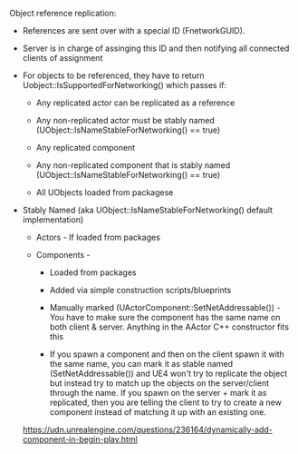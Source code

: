 Object reference replication:

- References are sent over with a special ID (FnetworkGUID).

- Server is in charge of assinging this ID and then notifying all connected clients of assignment

* For objects to be referenced, they have to return Uobject::IsSupportedForNetworking() which passes if:

  - Any replicated actor can be replicated as a reference

  - Any non-replicated actor must be stably named (UObject::IsNameStableForNetworking() == true)

  - Any replicated component

  - Any non-replicated component that is stably named (UObject::IsNameStableForNetworking() == true)

  - All UObjects loaded from packagese

- Stably Named (aka UObject::IsNameStableForNetworking() default implementation)

  - Actors - If loaded from packages

  - Components -

    - Loaded from packages

    - Added via simple construction scripts/blueprints

    - Manually marked (UActorComponent::SetNetAddressable()) - You have to make sure the component has the same name on both client & server. Anything in the AActor C++ constructor fits this

    - If you spawn a component and then on the client spawn it with the same name, you can mark it as stable named (SetNetAddressable()) and UE4 won't try to replicate the object but instead try to match up the objects on the server/client through the name. If you spawn on the server + mark it as replicated, then you are telling the client to try to create a new component instead of matching it up with an existing one.

  <https://udn.unrealengine.com/questions/236164/dynamically-add-component-in-begin-play.html>
